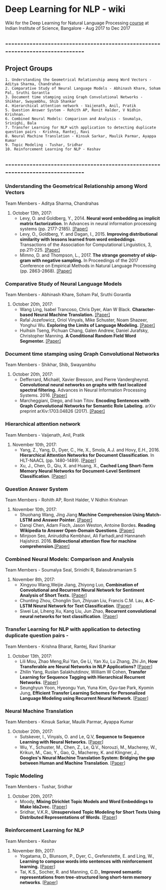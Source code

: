 # Deep Learning for NLP - wiki
Wiki for the Deep Learning for Natural Language Processing [course](http://www.csa.iisc.ernet.in/academics/academics-courses-desc.php#E0334) at Indian Institute of Science, Bangalore - Aug 2017 to Dec 2017

## -----------------------------------------------------------------------------

## Project Groups
	1. Understanding the Geometrical Relationship among Word Vectors - Aditya Sharma, Chandrahas
	2. Comparative Study of Neural Language Models - Abhinash Khare, Soham Pal, Sruthi Gorantla
	3. Document time stamping using Graph Convolutional Networks - Shikhar, Swayambhu, Shib Shankar
	4. Hierarchical attention network - Vaijenath, Anil, Pratik
	5. Question Answer System - Rohith AP, Ronit Halder, V Nidhin Krishnan.
	6. Combined Neural Models: Comparison and Analysis - Soumalya, Srinighi, Bala
	7. Transfer Learning for NLP with application to detecting duplicate question pairs - Krishna, Rantej, Ravi
	8. Neural Machine Translation - Kinsuk Sarkar, Maulik Parmar, Ayappa Kumar
	9. Topic Modeling - Tushar, Sridhar
	10. Reinforcement Learning for NLP - Keshav

	
  
## -----------------------------------------------------------------------------

### Understanding the Geometrical Relationship among Word Vectors
Team Members - Aditya Sharma, Chandrahas
1. October 13th, 2017:
	* Levy, O. and Goldberg, Y., 2014. **Neural word embedding as implicit matrix factorization**. In Advances in neural information processing systems (pp. 2177-2185). [[Paper]](http://papers.nips.cc/paper/5477-neural-word-embedding-as-implicit-matrix-factorization.pdf)
	* Levy, O., Goldberg, Y. and Dagan, I., 2015. **Improving distributional similarity with lessons learned from word embeddings**. Transactions of the Association for Computational Linguistics, 3, pp.211-225. [[Paper]](http://www.aclweb.org/anthology/Q15-1016)
	* Mimno, D. and Thompson, L., 2017. **The strange geometry of skip-gram with negative sampling.** In Proceedings of the 2017 Conference on Empirical Methods in Natural Language Processing (pp. 2863-2868). [[Paper]](http://www.aclweb.org/anthology/D17-1307)

### Comparative Study of Neural Language Models
Team Members - Abhinash Khare, Soham Pal, Sruthi Gorantla
1. October 20th, 2017:
	* Wang Ling, Isabel Trancoso, Chris Dyer, Alan W Black. **Character-based Neural Machine Translation.** [[Paper]](https://arxiv.org/abs/1511.04586)
	* Rafal Jozefowicz, Oriol Vinyals, Mike Schuster, Noam Shazeer, Yonghui Wu. **Exploring the Limits of Language Modeling.** [[Paper]](https://arxiv.org/abs/1602.02410)
	* Huihsin Tseng, Pichuan Chang, Galen Andrew, Daniel Jurafsky, Christopher Manning. **A Conditional Random Field Word Segmenter.** [[Paper]](https://nlp.stanford.edu/pubs/sighan2005.pdf)

### Document time stamping using Graph Convolutional Networks
Team Members - Shikhar, Shib, Swayambhu
1. October 20th, 2017:
	* Defferrard, Michaël, Xavier Bresson, and Pierre Vandergheynst. **Convolutional neural networks on graphs with fast localized spectral filtering.** Advances in Neural Information Processing Systems. 2016. [[Paper]](http://papers.nips.cc/paper/6081-convolutional-neural-networks-on-graphs-with-fast-localized-spectral-filtering.pdf)
	* Marcheggiani, Diego, and Ivan Titov. **Encoding Sentences with Graph Convolutional Networks for Semantic Role Labeling.** arXiv preprint arXiv:1703.04826 (2017). [[Paper]](http://www.aclweb.org/anthology/D17-1159)

### Hierarchical attention network
Team Members - Vaijenath, Anil, Pratik
1. November 10th, 2017:
	* Yang, Z., Yang, D., Dyer, C., He, X., Smola, A.J. and Hovy, E.H., 2016. **Hierarchical Attention Networks for Document Classification**. In HLT-NAACL (pp. 1480-1489). [[Paper]](https://www.cs.cmu.edu/~hovy/papers/16HLT-hierarchical-attention-networks.pdf)
	* Xu, J., Chen, D., Qiu, X. and Huang, X., **Cached Long Short-Term Memory Neural Networks for Document-Level Sentiment Classification**. [[Paper]](http://www.anthology.aclweb.org/D/D16/D16-1172.pdf)

### Question Answer System
Team Members - Rohith AP, Ronit Halder, V Nidhin Krishnan
1. November 10th, 2017:
	* Shuohang Wang, Jing Jiang **Machine Comprehension Using Match-LSTM and Answer Pointer.** [[Paper]](https://arxiv.org/abs/1608.07905)
	* Danqi Chen, Adam Fisch, Jason Weston, Antoine Bordes. **Reading Wikipedia to Answer Open-Domain Questions**. [[Paper]](https://arxiv.org/abs/1704.00051)
	* Minjoon Seo, Aniruddha Kembhavi, Ali Farhadi,and Hannaneh Hajishirzi.  2016. **Bidirectional attention flow for machine comprehension.**[[Paper]](https://arxiv.org/pdf/1611.01603.pdf)

### Combined Neural Models: Comparison and Analysis
Team Members - Soumalya Seal, Srinidhi R, Balasubramaniam S
1. November 8th, 2017:
	* Xingyou Wang,Weijie Jiang, Zhiyong Luo, **Combination of Convolutional and Recurrent Neural Network for Sentiment Analysis of Short Texts.** [[Paper](https://pdfs.semanticscholar.org/a0c3/b9083917b6c2368ebf09483a594821c5018a.pdf)]
	* Chunting Zhou, Chonglin Sun, Zhiyuan Liu, Francis C.M. Lau, **A C-LSTM Neural Network for Text Classification**. [[Paper](https://arxiv.org/abs/1511.08630)]
	* Siwei Lai, Liheng Xu, Kang Liu, Jun Zhao, **Recurrent convolutional neural networks for text classification**. [[Paper](https://pdfs.semanticscholar.org/eba3/6ac75bf22edf9a1bfd33244d459c75b98305.pdf)]
	
	
### Transfer Learning for NLP with application to detecting duplicate question pairs -
Team Members -  Krishna Bharat, Rantej, Ravi Shankar
1. October 13th, 2017:
	* Lili Mou, Zhao Meng,Rui Yan, Ge Li, Yan Xu, Lu Zhang, Zhi Jin, **How Transferable are Neural Networks in NLP Applications?** [[Paper](https://arxiv.org/pdf/1603.06111.pdf)]
	* Zhilin Yang, Ruslan Salakhutdinov, William W Cohen, **Transfer Learning for Sequence Tagging with Hierarchical Recurrent Networks**. [[Paper](https://arxiv.org/pdf/1703.06345.pdf)]
	* Seunghyun Yoon, Hyeongu Yun, Yuna Kim, Gyu-tae Park, Kyomin Jung, **Efficient Transfer Learning Schemes for Personalized Language Modeling using Recurrent Neural Network**. [[Paper](https://arxiv.org/pdf/1701.03578.pdf)]
	
### Neural Machine Translation
Team Members - Kinsuk Sarkar, Maulik Parmar, Ayappa Kumar
1. October 20th, 2017:
	* Sutskever, I., Vinyals, O. and Le, Q.V, **Sequence to Sequence Learning with Neural Networks.** [[Paper](https://papers.nips.cc/paper/5346-sequence-to-sequence-learning-with-neural-networks.pdf)]
	* Wu, Y., Schuster, M., Chen, Z., Le, Q.V., Norouzi, M., Macherey, W., Krikun, M., Cao, Y., Gao, Q., Macherey, K. and Klingner, J., **Googles's Neural Machine Translation System:  Bridging the gap between Human and Machine Translation**. [[Paper](https://arxiv.org/pdf/1609.08144.pdf)]
	
	
### Topic Modeling
Team Members - Tushar, Sridhar
1. October 20th, 2017:
	* Moody, **Mixing Dirichlet Topic Models and Word Embeddings to Make lda2vec.** [[Paper](https://arxiv.org/abs/1605.02019)]
	* Sridhar, V.K.R., **Unsupervised Topic Modeling for Short Texts Using Distributed Representations of Words**. [[Paper](http://www.aclweb.org/anthology/W15-1526)]
	
### Reinforcement Learning for NLP
Team Members - Keshav
1. November 8th, 2017:
	* Yogatama, D., Blunsom, P., Dyer, C., Grefenstette, E. and Ling, W., **Learning to compose words into sentences with reinforcement learning.** [[Paper](https://arxiv.org/pdf/1611.09100.pdf)]
	* Tai, K.S., Socher, R. and Manning, C.D., **Improved semantic representations from tree-structured long short-term memory networks**. [[Paper](https://arxiv.org/pdf/1503.00075)]
